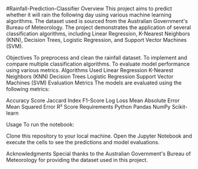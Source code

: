 #Rainfall-Prediction-Classifier
Overview
This project aims to predict whether it will rain the following day using various machine learning algorithms. The dataset used is sourced from the Australian Government's Bureau of Meteorology. The project demonstrates the application of several classification algorithms, including Linear Regression, K-Nearest Neighbors (KNN), Decision Trees, Logistic Regression, and Support Vector Machines (SVM).

Objectives
To preprocess and clean the rainfall dataset.
To implement and compare multiple classification algorithms.
To evaluate model performance using various metrics.
Algorithms Used
Linear Regression
K-Nearest Neighbors (KNN)
Decision Trees
Logistic Regression
Support Vector Machines (SVM)
Evaluation Metrics
The models are evaluated using the following metrics:

Accuracy Score
Jaccard Index
F1-Score
Log Loss
Mean Absolute Error
Mean Squared Error
R² Score
Requirements
Python Pandas NumPy Scikit-learn

Usage
To run the notebook:

Clone this repository to your local machine. Open the Jupyter Notebook and execute the cells to see the predictions and model evaluations.

Acknowledgments
Special thanks to the Australian Government's Bureau of Meteorology for providing the dataset used in this project.
